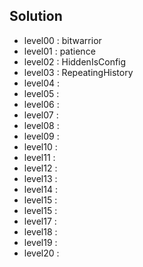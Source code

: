 ## Solution
 - level00 : bitwarrior
 - level01 : patience
 - level02 : HiddenIsConfig
 - level03 : RepeatingHistory
 - level04 : 
 - level05 : 
 - level06 : 
 - level07 : 
 - level08 : 
 - level09 : 
 - level10 : 
 - level11 : 
 - level12 : 
 - level13 : 
 - level14 : 
 - level15 : 
 - level15 : 
 - level17 : 
 - level18 : 
 - level19 : 
 - level20 : 

